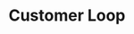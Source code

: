---
layout: loop
title: Customer Loop
description: Customer loop displays customers information.
sidebar: loop
subnav: loop_customer
uses_global_argument: true
returns_global_outputs: { countable : true, timestampable : true, versionable : false }
type: customer
arguments :
    - {name: "current", description: "A boolean value which must be set to false if you need to display not authenticated customers information, typically if `sponsor` parameter is set.", example: "current=\"false\"", default: "yes"}
    - {name: "id", description: "A single or a list of customer ids.", example: "id=\"2\", id=\"1,4,7\""}
    - {name: "ref", description: "A single or a list of customer references.", example: "ref=\"1231231241\", ref=\"123123,789789\""}
    - {name: "reseller", description: "A boolean value.", example: "reseller=\"yes\""}
    - {name: "sponsor", description: "The sponsor ID which you want the list of affiliated customers", example: "sponsor=\"1\""}

outputs :
    - {name: "#ID", description: "the customer id"}
    - {name: "#REF", description: "the customer reference"}
    - {name: "#TITLE", description: "the customer title which might be use in <a href=\"/documentation/loop/title.html\">title loop</a>"}
    - {name: "#FIRSTNAME", description: "the customer firstname"}
    - {name: "#LASTNAME", description: "the customer lastname"}
    - {name: "#EMAIL", description: "the customer email"}
    - {name: "#RESELLER", description: "return if the customer is a reseller"}
    - {name: "#SPONSOR", description: "the customer sponsor which might be use in another <a href=\"/documentation/loop/customer.html\">customer loop</a>"}
    - {name: "#DISCOUNT", description: "the customer discount"}
---